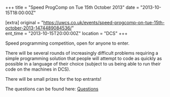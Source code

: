 +++
title = "Speed ProgComp on Tue 15th October 2013"
date = "2013-10-15T18:00:00Z"

[extra]
original = "https://uwcs.co.uk/events/speed-progcomp-on-tue-15th-october-2013-1474489084536/"    
ent_time = "2013-10-15T20:00:00Z"
location = "DCS"
+++

Speed programming competition, open for anyone to enter.

There will be several rounds of increasingly difficult problems requiring a simple programming solution that people will attempt to code as quickly as possible in a language of their choice (subject to us being able to run their code on the machines in DCS).

There will be small prizes for the top entrants\!

The questions can be found here: [Questions](http://ruth.uwcs.co.uk/progcomp/151013/ProgComp151013.pdf)

